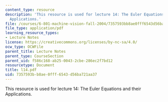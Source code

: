 ```yaml
---
content_type: resource
description: 'This resource is used for lecture 14: The Euler Equations and their
  Applications.'
file: /courses/6-801-machine-vision-fall-2004/7357593bb8ae0fff6543d56ba721aa37_l14.pdf
file_type: application/pdf
learning_resource_types:
- Lecture Notes
license: https://creativecommons.org/licenses/by-nc-sa/4.0/
ocw_type: OCWFile
parent_title: Lecture Notes
parent_type: CourseSection
parent_uid: f586c168-ab25-0043-2cbe-286ec2f7bd12
resourcetype: Document
title: l14.pdf
uid: 7357593b-b8ae-0fff-6543-d56ba721aa37
---
```

This resource is used for lecture 14: The Euler Equations and their Applications.